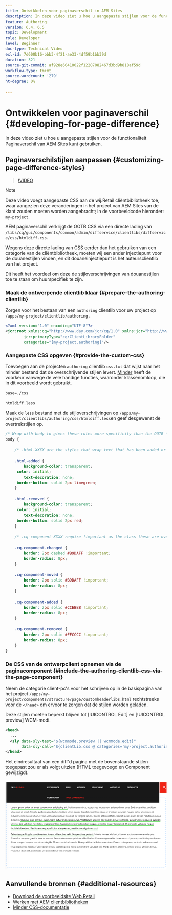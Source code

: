 ```yaml
---
title: Ontwikkelen voor paginaverschil in AEM Sites
description: In deze video ziet u hoe u aangepaste stijlen voor de functionaliteit Paginaverschil van AEM Sites kunt gebruiken.
feature: Authoring
version: 6.4, 6.5
topic: Development
role: Developer
level: Beginner
doc-type: Technical Video
exl-id: 7d600b16-bbb3-4f21-ae33-4df59b1bb39d
duration: 321
source-git-commit: af928e60410022f12207082467d3bd9b818af59d
workflow-type: tm+mt
source-wordcount: '279'
ht-degree: 0%

---
```


# Ontwikkelen voor paginaverschil {#developing-for-page-difference}

In deze video ziet u hoe u aangepaste stijlen voor de functionaliteit Paginaverschil van AEM Sites kunt gebruiken.

## Paginaverschilstijlen aanpassen {#customizing-page-difference-styles}

>[!VIDEO](https://video.tv.adobe.com/v/18871?quality=12&learn=on)

>[!NOTE]
>
>Deze video voegt aangepaste CSS aan de wij.Retail cliëntbibliotheek toe, waar aangezien deze veranderingen in het project van AEM Sites van de klant zouden moeten worden aangebracht; in de voorbeeldcode hieronder: `my-project`.

AEM paginaverschil verkrijgt de OOTB CSS via een directe lading van `/libs/cq/gui/components/common/admin/diffservice/clientlibs/diffservice/css/htmldiff.css`.

Wegens deze directe lading van CSS eerder dan het gebruiken van een categorie van de cliëntbibliotheek, moeten wij een ander injectiepunt voor de douanestijlen vinden, en dit douaneinjectiepunt is het auteursclientlib van het project.

Dit heeft het voordeel om deze de stijloverschrijvingen van douanestijlen toe te staan om huurspecifiek te zijn.

### Maak de ontwerpende clientlib klaar {#prepare-the-authoring-clientlib}

Zorgen voor het bestaan van een `authoring` clientlib voor uw project op `/apps/my-project/clientlib/authoring.`

```xml
<?xml version="1.0" encoding="UTF-8"?>
<jcr:root xmlns:cq="http://www.day.com/jcr/cq/1.0" xmlns:jcr="http://www.jcp.org/jcr/1.0"
        jcr:primaryType="cq:ClientLibraryFolder"
        categories="[my-project.authoring]"/>
```

### Aangepaste CSS opgeven {#provide-the-custom-css}

Toevoegen aan de projecten `authoring` clientlib `css.txt` dat wijst naar het minder bestand dat de overschrijvende stijlen levert. [Minder](https://lesscss.org/) heeft de voorkeur vanwege de vele handige functies, waaronder klassenomloop, die in dit voorbeeld wordt gebruikt.

```shell
base=./css

htmldiff.less
```

Maak de `less` bestand met de stijloverschrijvingen op `/apps/my-project/clientlibs/authoring/css/htmldiff.less`en geef desgewenst de overtrekstijlen op.

```css
/* Wrap with body to gives these rules more specificity than the OOTB */
body {

    /* .html-XXXX are the styles that wrap text that has been added or removed */

    .html-added {
        background-color: transparent;
     color: initial;
        text-decoration: none;
     border-bottom: solid 2px limegreen;
    }

    .html-removed {
        background-color: transparent;
     color: initial;
        text-decoration: none;
     border-bottom: solid 2px red;
    }

    /* .cq-component-XXXX require !important as the class these are overriding uses it. */

    .cq-component-changed {
        border: 2px dashed #B9DAFF !important;
        border-radius: 8px;
    }
    
    .cq-component-moved {
        border: 2px solid #B9DAFF !important;
        border-radius: 8px;
    }

    .cq-component-added {
        border: 2px solid #CCEBB8 !important;
        border-radius: 8px;
    }

    .cq-component-removed {
        border: 2px solid #FFCCCC !important;
        border-radius: 8px;
    }
}
```

### De CSS van de ontwerpclient opnemen via de paginacomponent {#include-the-authoring-clientlib-css-via-the-page-component}

Neem de categorie client-pc&#39;s voor het schrijven op in de basispagina van het project `/apps/my-project/components/structure/page/customheaderlibs.html` rechtstreeks voor de `</head>` om ervoor te zorgen dat de stijlen worden geladen.

Deze stijlen moeten beperkt blijven tot [!UICONTROL Edit] en [!UICONTROL preview] WCM-modi.

```xml
<head>
  ...
  <sly data-sly-test="${wcmmode.preview || wcmmode.edit}" 
       data-sly-call="${clientLib.css @ categories='my-project.authoring'}"/>
</head>
```

Het eindresultaat van een diff&#39;d pagina met de bovenstaande stijlen toegepast zou er als volgt uitzien (HTML toegevoegd en Component gewijzigd).

![Paginaverschil](assets/page-diff.png)

## Aanvullende bronnen {#additional-resources}

* [Download de voorbeeldsite Web.Retail](https://github.com/Adobe-Marketing-Cloud/aem-sample-we-retail/releases)
* [Werken met AEM clientbibliotheken](https://helpx.adobe.com/experience-manager/6-5/sites/developing/using/clientlibs.html)
* [Minder CSS-documentatie](https://lesscss.org/)
